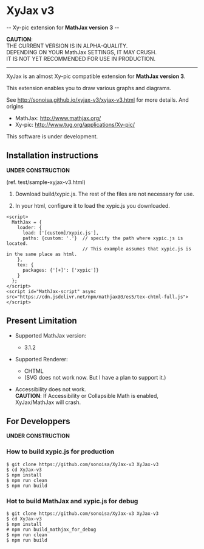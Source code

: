 # XyJax v3
 -- Xy-pic extension for **MathJax version 3** --

**CAUTION**:  
THE CURRENT VERSION IS IN ALPHA-QUALITY.  
DEPENDING ON YOUR MathJax SETTINGS, IT MAY CRUSH.  
IT IS NOT YET RECOMMENDED FOR USE IN PRODUCTION.

----
XyJax is an almost Xy-pic compatible extension for **MathJax version 3**.

This extension enables you to draw various graphs and diagrams.

See http://sonoisa.github.io/xyjax-v3/xyjax-v3.html for more details. And origins

- MathJax: http://www.mathjax.org/
- Xy-pic: http://www.tug.org/applications/Xy-pic/

This software is under development.


## Installation instructions

**UNDER CONSTRUCTION**

(ref. test/sample-xyjax-v3.html)

1. Download build/xypic.js. The rest of the files are not necessary for use. 

2. In your html, configure it to load the xypic.js you downloaded.
```
<script>
  MathJax = {
    loader: {
      load: ['[custom]/xypic.js'],
      paths: {custom: '.'}  // specify the path where xypic.js is located. 
                            // This example assumes that xypic.js is in the same place as html.
    },
    tex: {
      packages: {'[+]': ['xypic']}
    }
  };
</script>
<script id="MathJax-script" async src="https://cdn.jsdelivr.net/npm/mathjax@3/es5/tex-chtml-full.js"></script>
```


## Present Limitation

- Supported MathJax version:
    - 3.1.2
- Supported Renderer:
    - CHTML
    - (SVG does not work now. But I have a plan to support it.)

- Accessibility does not work.  
**CAUTION**: If Accessibility or Collapsible Math is enabled, XyJax/MathJax will crash.


## For Developpers

**UNDER CONSTRUCTION**

### How to build xypic.js for production
```
$ git clone https://github.com/sonoisa/XyJax-v3 XyJax-v3
$ cd XyJax-v3
$ npm install
$ npm run clean
$ npm run build
```


### Hot to build MathJax and xypic.js for debug
```
$ git clone https://github.com/sonoisa/XyJax-v3 XyJax-v3
$ cd XyJax-v3
$ npm install
# npm run build_mathjax_for_debug
$ npm run clean
$ npm run build
```
